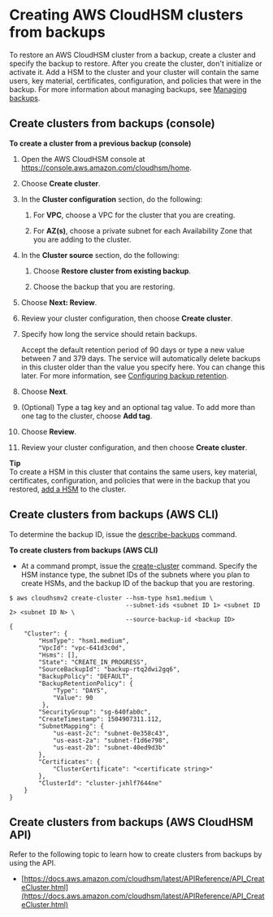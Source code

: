 # Creating AWS CloudHSM clusters from backups<a name="create-cluster-from-backup"></a>

To restore an AWS CloudHSM cluster from a backup, create a cluster and specify the backup to restore\. After you create the cluster, don't initialize or activate it\. Add a HSM to the cluster and your cluster will contain the same users, key material, certificates, configuration, and policies that were in the backup\. For more information about managing backups, see [Managing backups](manage-backups.md)\. 

## Create clusters from backups \(console\)<a name="create-cluster-backup-console"></a>

**To create a cluster from a previous backup \(console\)**

1. Open the AWS CloudHSM console at [https://console\.aws\.amazon\.com/cloudhsm/home](https://console.aws.amazon.com/cloudhsm/home)\.

1. Choose **Create cluster**\.

1. In the **Cluster configuration** section, do the following:

   1. For **VPC**, choose a VPC for the cluster that you are creating\.

   1. For **AZ\(s\)**, choose a private subnet for each Availability Zone that you are adding to the cluster\.

1. In the **Cluster source** section, do the following:

   1. Choose **Restore cluster from existing backup**\.

   1. Choose the backup that you are restoring\.

1. Choose **Next: Review**\.

1. Review your cluster configuration, then choose **Create cluster**\.

1. Specify how long the service should retain backups\.

   Accept the default retention period of 90 days or type a new value between 7 and 379 days\. The service will automatically delete backups in this cluster older than the value you specify here\. You can change this later\. For more information, see [Configuring backup retention](manage-backup-retention.md)\.

1. Choose **Next**\.

1. \(Optional\) Type a tag key and an optional tag value\. To add more than one tag to the cluster, choose **Add tag**\.

1. Choose **Review**\.

1. Review your cluster configuration, and then choose **Create cluster**\.

**Tip**  
To create a HSM in this cluster that contains the same users, key material, certificates, configuration, and policies that were in the backup that you restored, [add a HSM](add-remove-hsm.md#add-hsm) to the cluster\.

## Create clusters from backups \(AWS CLI\)<a name="create-cluster-backup-cli"></a>

To determine the backup ID, issue the [describe\-backups](https://docs.aws.amazon.com/cli/latest/reference/cloudhsmv2/describe-backups.html) command\.

**To create clusters from backups \(AWS CLI\)**
+  At a command prompt, issue the [create\-cluster](https://docs.aws.amazon.com/cli/latest/reference/cloudhsmv2/create-cluster.html) command\. Specify the HSM instance type, the subnet IDs of the subnets where you plan to create HSMs, and the backup ID of the backup that you are restoring\. 

  ```
  $ aws cloudhsmv2 create-cluster --hsm-type hsm1.medium \
                                  --subnet-ids <subnet ID 1> <subnet ID 2> <subnet ID N> \
                                  --source-backup-id <backup ID>
  {
      "Cluster": {
          "HsmType": "hsm1.medium",
          "VpcId": "vpc-641d3c0d",
          "Hsms": [],
          "State": "CREATE_IN_PROGRESS",
          "SourceBackupId": "backup-rtq2dwi2gq6",
          "BackupPolicy": "DEFAULT",
          "BackupRetentionPolicy": {
              "Type": "DAYS",
              "Value": 90
           }, 
          "SecurityGroup": "sg-640fab0c",
          "CreateTimestamp": 1504907311.112,
          "SubnetMapping": {
              "us-east-2c": "subnet-0e358c43",
              "us-east-2a": "subnet-f1d6e798",
              "us-east-2b": "subnet-40ed9d3b"
          },
          "Certificates": {
              "ClusterCertificate": "<certificate string>"
          },
          "ClusterId": "cluster-jxhlf7644ne"
      }
  }
  ```

## Create clusters from backups \(AWS CloudHSM API\)<a name="create-cluster-backup-api"></a>

Refer to the following topic to learn how to create clusters from backups by using the API\.
+  [https://docs.aws.amazon.com/cloudhsm/latest/APIReference/API_CreateCluster.html](https://docs.aws.amazon.com/cloudhsm/latest/APIReference/API_CreateCluster.html) 